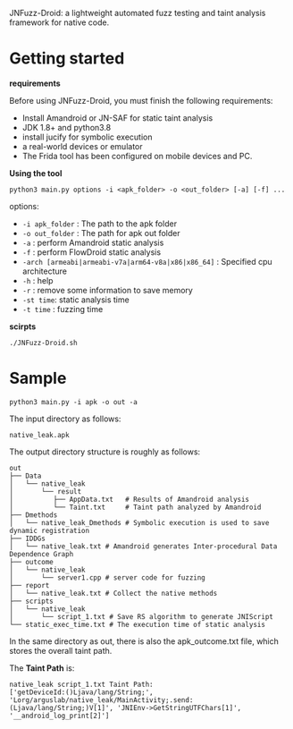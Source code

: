 JNFuzz-Droid: a lightweight automated fuzz testing and taint analysis framework for native code.

# Getting started

**requirements**

Before using JNFuzz-Droid, you must finish the following requirements:

+ Install Amandroid or JN-SAF for static taint analysis
+ JDK 1.8+ and python3.8
+ install jucify for symbolic execution
+ a real-world devices or  emulator
+ The Frida tool has been configured on mobile devices and PC.

**Using the tool**

```
python3 main.py options -i <apk_folder> -o <out_folder> [-a] [-f] ...
```

options:

+ `-i apk_folder` : The path to the apk folder
+ `-o out_folder` : The path for apk out folder
+ `-a` : perform Amandroid static analysis
+ `-f` : perform FlowDroid static analysis
+ `-arch [armeabi|armeabi-v7a|arm64-v8a|x86|x86_64]` : Specified cpu architecture
+ `-h` : help
+ `-r` : remove some information to save memory 
+ `-st time`: static analysis time
+ `-t time` : fuzzing time



**scirpts**

```
./JNFuzz-Droid.sh
```



# Sample

```
python3 main.py -i apk -o out -a
```

The input directory as follows:

```
native_leak.apk
```

The output directory structure is roughly as follows:

```
out
├── Data
│   └── native_leak
│       └── result
│          ├── AppData.txt   # Results of Amandroid analysis
│          └── Taint.txt     # Taint path analyzed by Amandroid
├── Dmethods
│   └── native_leak_Dmethods # Symbolic execution is used to save dynamic registration
├── IDDGs
│   └── native_leak.txt # Amandroid generates Inter-procedural Data Dependence Graph
├── outcome
│   └── native_leak
│       └── server1.cpp # server code for fuzzing
├── report
│   └── native_leak.txt # Collect the native methods
├── scripts
│   └── native_leak
│       └── script_1.txt # Save RS algorithm to generate JNIScript
└── static_exec_time.txt # The execution time of static analysis
```

In the same directory as out, there is also the apk_outcome.txt file, which stores the overall taint path.

The <b>Taint Path</b> is:

```
native_leak script_1.txt Taint Path:
['getDeviceId:()Ljava/lang/String;', 'Lorg/arguslab/native_leak/MainActivity;.send:(Ljava/lang/String;)V[1]', 'JNIEnv->GetStringUTFChars[1]', '__android_log_print[2]']
```

